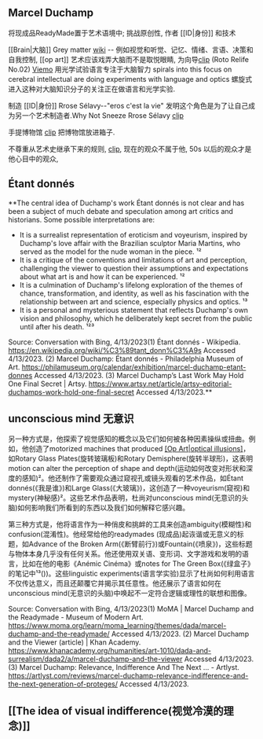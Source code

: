 ## Marcel Duchamp 

将现成品ReadyMade置于艺术语境中; 
挑战原创性, 作者 [[ID|身份]] 和技术

[[Brain|大脑]] Grey matter [wiki](https://en.wikipedia.org/wiki/Grey_matter) -- 例如视觉和听觉、记忆、情绪、言语、决策和自我控制, 
[[op art]] 艺术应该戏弄大脑而不是取悦眼睛, 为向导[clip](https://youtu.be/lv78ebotgrY?t=208)
(Roto Relife No.02) [Viemo](https://vimeo.com/4748112) 用光学试验语言专注于大脑智力
spirals into this focus on cerebral intellectual are doing  experiments with language and optics
螺旋式进入这种对大脑知识分子的关注正在做语言和光学实验.

制造 [[ID|身份]] Rrose Sélavy--"eros c'est la vie" 发明这个角色是为了让自己成为另一个艺术制造者.Why Not Sneeze Rrose Sélavy [clip](https://youtu.be/lv78ebotgrY?t=240)

手提博物馆 [clip](https://youtu.be/Dn18_XOzndg?t=67) 把博物馆放进箱子.

不尊重从艺术史继承下来的规则, [clip](https://youtu.be/lv78ebotgrY?t=295), 现在的观众不属于他, 50s 以后的观众才是他心目中的观众,  


##  Étant donnés
**The central idea of Duchamp's work Étant donnés is not clear and has been a subject of much debate and speculation among art critics and historians. Some possible interpretations are:

- It is a surrealist representation of eroticism and voyeurism, inspired by Duchamp's love affair with the Brazilian sculptor Maria Martins, who served as the model for the nude woman in the piece. ¹²
- It is a critique of the conventions and limitations of art and perception, challenging the viewer to question their assumptions and expectations about what art is and how it can be experienced. ¹²
- It is a culmination of Duchamp's lifelong exploration of the themes of chance, transformation, and identity, as well as his fascination with the relationship between art and science, especially physics and optics. ¹³
- It is a personal and mysterious statement that reflects Duchamp's own vision and philosophy, which he deliberately kept secret from the public until after his death. ¹²³

Source: Conversation with Bing, 4/13/2023(1) Étant donnés - Wikipedia. https://en.wikipedia.org/wiki/%C3%89tant_donn%C3%A9s Accessed 4/13/2023.
(2) Marcel Duchamp: Étant donnés - Philadelphia Museum of Art. https://philamuseum.org/calendar/exhibition/marcel-duchamp-etant-donnes Accessed 4/13/2023.
(3) Marcel Duchamp’s Last Work May Hold One Final Secret | Artsy. https://www.artsy.net/article/artsy-editorial-duchamps-work-hold-one-final-secret Accessed 4/13/2023.**


## unconscious mind 无意识

另一种方式是，他探索了视觉感知的概念以及它们如何被各种因素操纵或扭曲。例如，他创造了motorized machines that produced [[Op Art|optical illusions]](产生视觉错觉的机动机器)，如Rotary Glass Plates(旋转玻璃板)和Rotary Demisphere(旋转半球形)，这表明motion can alter the perception of shape and depth(运动如何改变对形状和深度的感知)²。他还制作了需要观众通过窥视孔或镜头观看的艺术作品，如Étant donnés(《我是谁》)和Large Glass(《大玻璃》)，这创造了一种voyeurism(窥视)和mystery(神秘感)²。这些艺术作品表明，杜尚对unconscious mind(无意识的头脑)如何影响我们所看到的东西以及我们如何解释它感兴趣。

第三种方式是，他将语言作为一种俏皮和挑衅的工具来创造ambiguity(模糊性)和confusion(混淆性)。他经常给他的readymades (现成品)起诙谐或无意义的标题，如Advance of the Broken Arm(《断臂前行》)或Fountain(《喷泉》)，这些标题与物体本身几乎没有任何关系。他还使用双关语、变形词、文字游戏和发明的语言，比如在他的电影《Anémic Cinéma》或notes for The Green Box(《绿盒子》的笔记中¹³())。这些linguistic experiments(语言学实验)显示了杜尚如何利用语言不仅传达意义，而且还颠覆它并揭示其任意性。他还展示了语言如何在unconscious mind(无意识的头脑)中唤起不一定符合逻辑或理性的联想和图像。

Source: Conversation with Bing, 4/13/2023(1) MoMA | Marcel Duchamp and the Readymade - Museum of Modern Art. https://www.moma.org/learn/moma_learning/themes/dada/marcel-duchamp-and-the-readymade/ Accessed 4/13/2023.
(2) Marcel Duchamp and the Viewer (article) | Khan Academy. https://www.khanacademy.org/humanities/art-1010/dada-and-surrealism/dada2/a/marcel-duchamp-and-the-viewer Accessed 4/13/2023.
(3) Marcel Duchamp: Relevance, Indifference And The Next ... - Artlyst. https://artlyst.com/reviews/marcel-duchamp-relevance-indifference-and-the-next-generation-of-proteges/ Accessed 4/13/2023.

## [[The idea of visual indifference(视觉冷漠的理念)]]